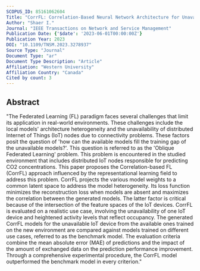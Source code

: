 ```yaml
---
SCOPUS_ID: 85161062604
Title: "CorrFL: Correlation-Based Neural Network Architecture for Unavailability Concerns in a Heterogeneous IoT Environment"
Author: "Shaer I."
Journal: "IEEE Transactions on Network and Service Management"
Publication Date: {'$date': '2023-06-01T00:00:00Z'}
Publication Year: 2023
DOI: "10.1109/TNSM.2023.3278937"
Source Type: "Journal"
Document Type: "ar"
Document Type Description: "Article"
Affiliation: "Western University"
Affiliation Country: "Canada"
Cited by count: 3
---
```


## Abstract
"The Federated Learning (FL) paradigm faces several challenges that limit its application in real-world environments. These challenges include the local models' architecture heterogeneity and the unavailability of distributed Internet of Things (IoT) nodes due to connectivity problems. These factors posit the question of 'how can the available models fill the training gap of the unavailable models?'. This question is referred to as the 'Oblique Federated Learning' problem. This problem is encountered in the studied environment that includes distributed IoT nodes responsible for predicting CO2 concentrations. This paper proposes the Correlation-based FL (CorrFL) approach influenced by the representational learning field to address this problem. CorrFL projects the various model weights to a common latent space to address the model heterogeneity. Its loss function minimizes the reconstruction loss when models are absent and maximizes the correlation between the generated models. The latter factor is critical because of the intersection of the feature spaces of the IoT devices. CorrFL is evaluated on a realistic use case, involving the unavailability of one IoT device and heightened activity levels that reflect occupancy. The generated CorrFL models for the unavailable IoT device from the available ones trained on the new environment are compared against models trained on different use cases, referred to as the benchmark model. The evaluation criteria combine the mean absolute error (MAE) of predictions and the impact of the amount of exchanged data on the prediction performance improvement. Through a comprehensive experimental procedure, the CorrFL model outperformed the benchmark model in every criterion."
